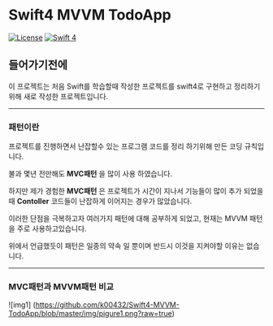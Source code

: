 # Swift4 MVVM TodoApp

[![License](http://img.shields.io/badge/License-MIT-green.svg?style=flat)](https://github.com/clintjang/JWSBoltsSwiftSample/blob/master/LICENSE) [![Swift 4](https://img.shields.io/badge/swift-4.0-orange.svg?style=flat)](https://swift.org)

## 들어가기전에

  이 프로젝트는 처음 Swift를 학습할때 작성한  프로젝트를 swift4로 구현하고 정리하기 위해 새로 작성한 프로젝트입니다.
* * *

### 패턴이란

  프로젝트를 진행하면서 난잡할수 있는 프로그램 코드를 정리 하기위해 만든 코딩 규칙입니다.

  불과 몇년 전만해도 **MVC패턴** 을 많이 사용 하였습니다.

  하지만 제가 경험한 **MVC패턴** 은 프로젝트가 시간이 지나서 기능들이 많이 추가 되었을 때 **Contoller** 코드들이 난잡하게 이어지는 경우가 많았습니다.

  이러한 단점을 극복하고자 여러가지 패턴에 대해 공부하게 되었고, 현재는 MVVM 패턴을 주로 사용하고있습니다.

  위에서 언급했듯이 패턴은 일종의 약속 일 뿐이며 반드시 이것을 지켜야할 이유는 없습니다.

* * *

### MVC패턴과 MVVM패턴 비교

![img1] (https://github.com/k00432/Swift4-MVVM-TodoApp/blob/master/img/pigure1.png?raw=true)
